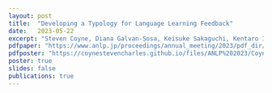 ```yaml
---
layout: post
title:  "Developing a Typology for Language Learning Feedback"
date:   2023-05-22
excerpt: "Steven Coyne, Diana Galvan-Sosa, Keisuke Sakaguchi, Kentaro Inui. 言語処理学会第29回年次大会, pp.2552-2557, March 2023"
pdfpaper: "https://www.anlp.jp/proceedings/annual_meeting/2023/pdf_dir/Q10-2.pdf"
pdfposter: "https://coynestevencharles.github.io/files/ANLP%202023/Coyne%20ANLP%202023%20Poster.pdf"
poster: true
slides: false
publications: true
---
```

